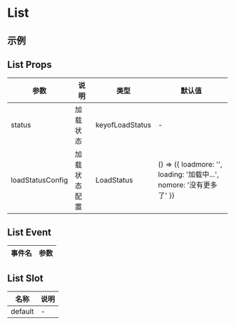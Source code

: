 # List

## 示例

<!--codes start-->
<!--codes end-->

## List Props

<!--props start-->

| 参数 | 说明 | 类型 | 默认值 |
| --- | ----- | --- | --- |
| status | 加载状态 | keyofLoadStatus | - |
| loadStatusConfig | 加载状态配置 | LoadStatus |  () => ({ loadmore: '', loading: '加载中...', nomore: '没有更多了' }) |

<!--props end-->

## List Event

<!--event start-->

| 事件名 | 参数 |
| --- | --- |


<!--event end-->

## List Slot

<!--slot start-->

| 名称 | 说明 |
| --- | --- |
| default | - |

<!--slot end-->

